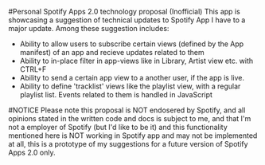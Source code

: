#Personal Spotify Apps 2.0 technology proposal (Inofficial)
This app is showcasing a suggestion of technical updates to Spotify App I have to a major update. Among these suggestion includes:
* Ability to allow users to subscribe certain views (defined by the App manifest) of an app and recieve updates related to them
* Ability to in-place filter in app-views like in Library, Artist view etc. with CTRL+F
* Ability to send a certain app view to a another user, if the app is live.
* Ability to define 'tracklist' views like the playlist view, with a regular playlist list. Events related to them is handled in JavaScript

#NOTICE
Please note this proposal is NOT endosered by Spotify, and all opinions stated in the written code and docs is subject to me, and that I'm not a employer of Spotify (but I'd like to be it)
 and this functionality mentioned here is NOT working in Spotify app and may not be implemented at all, this is a prototype of my suggestions for a future version of Spotify Apps 2.0 only.
 
